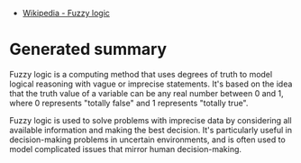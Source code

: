  - [Wikipedia - Fuzzy logic](https://en.wikipedia.org/wiki/Fuzzy_logic)

# Generated summary

Fuzzy logic is a computing method that uses degrees of truth to model logical reasoning with vague or imprecise statements. It's based on the idea that the truth value of a variable can be any real number between 0 and 1, where 0 represents "totally false" and 1 represents "totally true". 

Fuzzy logic is used to solve problems with imprecise data by considering all available information and making the best decision. It's particularly useful in decision-making problems in uncertain environments, and is often used to model complicated issues that mirror human decision-making.